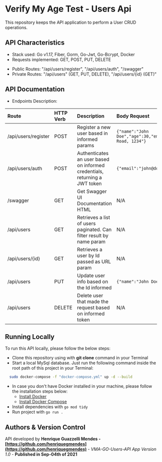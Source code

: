 # Verify My Age Test - Users Api

This repository keeps the API application to perform a User CRUD operations.

## API Characteristics

* Stack used: Go v1.17, Fiber, Gorm, Go-Jwt, Go-Bcrypt, Docker
* Requests implemented: GET, POST, PUT, DELETE
<!-- * Deployed at AWS --- [http://ec2-54-80-141-128.compute-1.amazonaws.com:8080](http://ec2-54-80-141-128.compute-1.amazonaws.com:8080) -->
* Public Routes: "/api/users/register", "/api/users/auth", "/swagger"
* Private Routes: "/api/users" (GET, PUT, DELETE), "/api/users/{id} (GET)"

## API Documentation

<!-- API documentation can be found at:
* Swagger UI Documentation: [http://ec2-54-80-141-128.compute-1.amazonaws.com:8080/swagger-ui.html](http://ec2-54-80-141-128.compute-1.amazonaws.com:8080/swagger-ui.html).
* Swagger JSON Documentation: [http://ec2-54-80-141-128.compute-1.amazonaws.com:8080/v2/api-docs](http://ec2-54-80-141-128.compute-1.amazonaws.com:8080/v2/api-docs). -->
* Endpoints Description:

|   Route      |  HTTP Verb     |  Description  |  Body Request |  Example Response |  Status Code |
| :---         | :---           | :---          | :---          | :---              | :---         |
| /api/users/register |   POST     | Register a new user based in informed params  |  ````{"name":"John Doe","age":30,"email":"john@doe.com","password":"123456","repeat_password":"123456","address":"Jd Road, 1234"}```` | ````{"id":15,"name":"John Doe","age":30,"email":"john@doe.com","address":"Jd Road, 1234"}``` | 201 |
| /api/users/auth   |     POST     | Authenticates an user based on informed credentials, returning a JWT token  | ````{"email":"john@doe.com","password":"123456"}```` | ````{"token":"eyJhbGciOiJIUzI1NiIsInR5cCI6IkpXVCJ9.eyJleHAiOjE2MzA4Njk2NzIsImlzcyI6IjE1In0.ZrpH4tzt2qdDtTFynj3ez2rIl8KM9cvmkI5AO1JOKps"}```` | 200 |
| /swagger  |   GET   | Get Swagger UI Documentation HTML  | N/A | HTML file | 200 |
| /api/users  |   GET   | Retrieves a list of users paginated. Can filter result by name param | N/A | ````{"data":[{"id":15,"name":"John Doe","age":30,"email":"john@doe.com","address":"Jd Road, 1234"}],"page":{"page":1,"page_total":1,"total_results":1,"last_page":1}}```` | 200 |
| /api/users/{id}  |   GET   | Retrieves a user by Id passed as URL param  | N/A | ````{"id":15,"name":"John Doe","age":30,"email":"john@doe.com","address":"Jd Road, 1234"}```` | 200 |
| /api/users  |   PUT   | Update user info based on the Id informed   | ````{"name":"John Doe Updated","age":32,"address":"Jd Road, 4321"}```` | ````{"id":15,"name":"John Doe Updated","age":32,"email":"john@doe.com","address":"Jd Road, 4321"}```` | 200 |
| /api/users  |   DELETE   | Delete user that made the request based on informed token | N/A | N/A | 204 |

## Running Locally

To run this API locally, please follow the below steps:

* Clone this repository using with **git clone** command in your Terminal
* Start a local MySql database. Just run the following command inside the root path of this project in your Terminal:
```bash
  sudo docker-compose -f "docker-compose.yml" up -d --build
```
* In case you don't have Docker installed in your machine, please follow the installation steps below:
    * [Install Docker](https://docs.docker.com/get-docker/)
    * [Install Docker Compose](https://docs.docker.com/compose/install/)
* Install dependencies with `go mod tidy`
* Run project with `go run .`

## Authors & Version Control

API developed by **Henrique Guazzelli Mendes - [https://github.com/henriquegmendes](https://github.com/henriquegmendes)** - *VMA-GO-Users-API App Version 1.0* - **Published in Sep-04th of 2021**